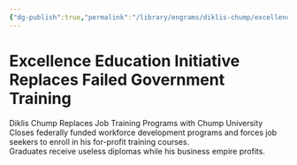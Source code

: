 ```yaml
---
{"dg-publish":true,"permalink":"/library/engrams/diklis-chump/excellence-education-initiative-replaces-failed-government-training/","tags":["DC/Labor","DC/AS2"]}
---
```


# Excellence Education Initiative Replaces Failed Government Training
Diklis Chump Replaces Job Training Programs with Chump University
Closes federally funded workforce development programs and forces job seekers to enroll in his for-profit training courses.  
Graduates receive useless diplomas while his business empire profits.
